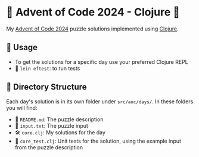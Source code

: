 # 🎄 Advent of Code 2024 - Clojure 🎁

My [Advent of Code 2024](https://adventofcode.com/2024) puzzle solutions implemented using [Clojure](https://clojure.org/).

## 🎯 Usage

- To get the solutions for a specific day use your preferred Clojure REPL
- 🧪 `lein eftest`: to run tests

## 📂 Directory Structure

Each day's solution is in its own folder under `src/aoc/days/`. In these folders you will find:

- 📜 `README.md`: The puzzle description
- 📄 `input.txt`: The puzzle input
- 🛠️ `core.clj`: My solutions for the day
- 🧪 `core_test.clj`: Unit tests for the solution, using the example input from the puzzle description

